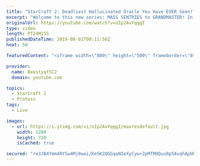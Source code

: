 ```yaml
---
title: "StarCraft 2: Deadliest Hallucinated Oracle You Have EVER Seen!"
excerpt: "Welcome to this new series: MASS SENTRIES to GRANDMASTER! In this series, we will see how far I can get by playing ONLY Sentries on the ladder in ALL Protoss matchups!  This set of games continues onward in the Mass Sentry Series, and we even start facing Grand Master opponents! One thing we learn about"
originalUrl: https://youtube.com/watch?v=oIp2AvYqqgI
type: video
length: PT24M15S
publishedDateTime: 2019-08-01T00:11:56Z
heat: 50

featuredContent: "<iframe width=\"800\" height=\"500\" frameborder=\"0\" src=\"https://www.youtube.com/embed/oIp2AvYqqgI\" allow=\"accelerometer; autoplay; encrypted-media; gyroscope; picture-in-picture\" allowfullscreen></iframe>"

provider:
  name: BeastyqtSC2
  domain: youtube.com

topics:
  - StarCraft 2
  - Protoss
tags:
  - Live

images:
  - url: https://i.ytimg.com/vi/oIp2AvYqqgI/maxresdefault.jpg
    width: 1280
    height: 720
    isCached: true

secured: "re3JB4Ymm4RYSw4Mj0woi/Ke5K2QGGqaNIeXyCyw+2pMfMOQuu0p5AvqhApUHJjpXIxDyks2Qd/qlhUxlnji1s18dmPAaNWHPAYAPBHIYIUlhQ5NyV245TOmOQRZxDDrYkFuppQrLUWo82uX1ZMIM0TYIPpAT6wBoomDNt5q0ixmu6TaoKErM/qpFz1MWExxR9hUdy3M5Q8f67Kil843zRdxqvjhKRGKKzfLfihwhGsTCu1FXfUQq9ATEK+ujlBt5G/9q6cKulpCZzDsu1pNe2fYF4mFQudomtSurL+p2qCsHhVEdfb4LxSlehOsINdnDtrsK+4hTtUaoPbnCE5uPSUYxtmKrRnRNyNRbW6i0Pm6220MSAtrRU7cg1/I9RZUatCZNB2YZtPhe02Wky1Rm3m93N9b4wU3BjFZkyLf2K0=;Q3pr8nHNF4my7I6iZw+UTA=="
---
```


